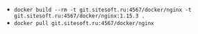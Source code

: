 - `docker build --rm -t git.sitesoft.ru:4567/docker/nginx -t git.sitesoft.ru:4567/docker/nginx:1.15.3 .`
- `docker pull git.sitesoft.ru:4567/docker/nginx`

